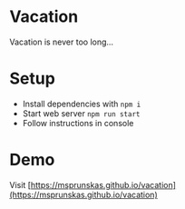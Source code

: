 Vacation
==============
Vacation is never too long...

Setup
=====
- Install dependencies with `npm i`
- Start web server `npm run start`
- Follow instructions in console

Demo
====
Visit [https://msprunskas.github.io/vacation](https://msprunskas.github.io/vacation) 
